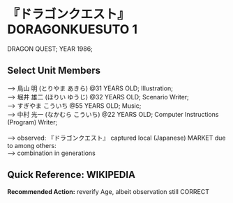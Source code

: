 #  『ドラゴンクエスト』DORAGONKUESUTO 1
DRAGON QUEST; YEAR 1986; <br/>

## Select Unit Members
--> 鳥山 明 (とりやま あきら) @31 YEARS OLD; Illustration;<br/>
--> 堀井 雄二 (ほりい ゆうじ) @32 YEARS OLD; Scenario Writer;<br/>
--> すぎやま こういち @55 YEARS OLD; Music;<br/>
--> 中村 光一 (なかむら こういち) @22 YEARS OLD; Computer Instructions (Program) Writer;<br/>
<br/>
--> observed: 『ドラゴンクエスト』 captured local (Japanese) MARKET due to among others: <br/>
--> combination in generations<br/>

## Quick Reference: WIKIPEDIA
<b>Recommended Action:</b> reverify Age, albeit observation still CORRECT
